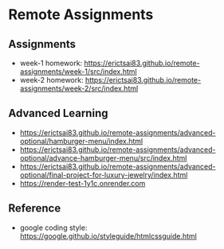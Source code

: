 # Remote Assignments

## Assignments

- week-1 homework: https://erictsai83.github.io/remote-assignments/week-1/src/index.html
- week-2 homework: https://erictsai83.github.io/remote-assignments/week-2/src/index.html

## Advanced Learning

- https://erictsai83.github.io/remote-assignments/advanced-optional/hamburger-menu/index.html
- https://erictsai83.github.io/remote-assignments/advanced-optional/advance-hamburger-menu/src/index.html
- https://erictsai83.github.io/remote-assignments/advanced-optional/final-project-for-luxury-jewelry/index.html
- https://render-test-1y1c.onrender.com

## Reference

- google coding style: https://google.github.io/styleguide/htmlcssguide.html
